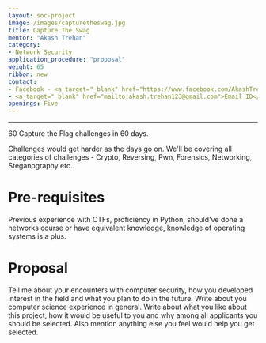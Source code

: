 ```yaml
---
layout: soc-project
image: /images/capturetheswag.jpg
title: Capture The Swag
mentor: "Akash Trehan"
category: 
- Network Security
application_procedure: "proposal"
weight: 65
ribbon: new
contact:
- Facebook - <a target="_blank" href="https://www.facebook.com/AkashTrehan21?ref=br_rs">Akash Trehan</a>
- <a target="_blank" href="mailto:akash.trehan123@gmail.com">Email ID</a> - akash.trehan123@gmail.com
openings: Five
---
```

---

60 Capture the Flag challenges in 60 days. 

<!--break-->


Challenges would get harder as the days go on. We'll be covering all categories of challenges - Crypto, Reversing, Pwn, Forensics, Networking, Steganography etc.

<!--break-->

# **Pre-requisites**  

<!--break-->

Previous experience with CTFs, proficiency in Python, should've done a networks course or have equivalent knowledge, knowledge of operating systems is a plus.

<!--break-->

# **Proposal** 

<!--break-->

Tell me about your encounters with computer security, how you developed interest in the field and what you plan to do in the future. Write about you computer science experience in general. Write about what you like about this project, how it would be useful to you and why among all applicants you should be selected. Also mention anything else you feel would help you get selected.

